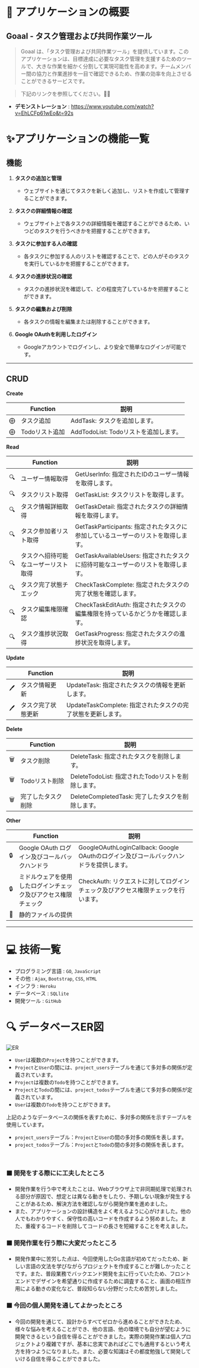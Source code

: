 # 🔖 アプリケーションの概要

## **Goaal** - タスク管理および共同作業ツール

>Goaal は、「タスク管理および共同作業ツール」を提供しています。このアプリケーションは、目標達成に必要なタスク管理を支援するためのツールで、大きな作業を細かく分割して実現可能性を高めます。チームメンバー間の協力と作業進捗を一目で確認できるため、作業の効率を向上させることができるサービスです。

> 下記のリンクを参照してください。🙇‍♂️    
- **デモンストレーション** : https://www.youtube.com/watch?v=EhLCFp61wEo&t=92s

# ✨アプリケーションの機能一覧

## 機能
1. **タスクの追加と管理**
   - ウェブサイトを通じてタスクを新しく追加し、リストを作成して管理することができます。

2. **タスクの詳細情報の確認**
   - ウェブサイト上で各タスクの詳細情報を確認することができるため、いつどのタスクを行うべきかを把握することができます。

3. **タスクに参加する人の確認**
   - 各タスクに参加する人のリストを確認することで、どの人がそのタスクを実行しているかを把握することができます。

4. **タスクの進捗状況の確認**
   - タスクの進捗状況を確認して、どの程度完了しているかを把握することができます。

5. **タスクの編集および削除**
   - 各タスクの情報を編集または削除することができます。

6. **Google OAuthを利用したログイン**
   - Googleアカウントでログインし、より安全で簡単なログインが可能です。
---
## CRUD
**Create**

|   | Function | 説明 |
|---|----------|------|
| ⨁ | タスク追加 | AddTask: タスクを追加します。 |
| ⨁ | Todoリスト追加 | AddTodoList: Todoリストを追加します。 |

**Read**

|   | Function | 説明 |
|---|----------|------|
| 🔍 | ユーザー情報取得 | GetUserInfo: 指定されたIDのユーザー情報を取得します。 |
| 🔍 | タスクリスト取得 | GetTaskList: タスクリストを取得します。 |
| 🔍 | タスク情報詳細取得 | GetTaskDetail: 指定されたタスクの詳細情報を取得します。 |
| 🔍 | タスク参加者リスト取得 | GetTaskParticipants: 指定されたタスクに参加しているユーザーのリストを取得します。 |
| 🔍 | タスクへ招待可能なユーザーリスト取得 | GetTaskAvailableUsers: 指定されたタスクに招待可能なユーザーのリストを取得します。 |
| 🔍 | タスク完了状態チエック | CheckTaskComplete: 指定されたタスクの完了状態を確認します。 |
| 🔍 | タスク編集権限確認 | CheckTaskEditAuth: 指定されたタスクの編集権限を持っているかどうかを確認します。 |
| 🔍 | タスク進捗状況取得 | GetTaskProgress: 指定されたタスクの進捗状況を取得します。 |

**Update**

|   | Function | 説明 |
|---|----------|------|
| 🖊️ | タスク情報更新 | UpdateTask: 指定されたタスクの情報を更新します。 |
| 🖊️ | タスク完了状態更新 | UpdateTaskComplete: 指定されたタスクの完了状態を更新します。 |

**Delete**

|   | Function | 説明 |
|---|----------|------|
| 🗑️ | タスク削除 | DeleteTask: 指定されたタスクを削除します。 |
| 🗑️ | Todoリスト削除 | DeleteTodoList: 指定されたTodoリストを削除します。 |
| 🗑️ | 完了したタスク削除 | DeleteCompletedTask: 完了したタスクを削除します。 |

**Other**

|   | Function | 説明 |
|---|----------|------|
| 🔒 | Google OAuth ログイン及びコールバックハンドラ | GoogleOAuthLoginCallback: Google OAuthのログイン及びコールバックハンドラを提供します。 |
| 🔒 | ミドルウェアを使用したログインチェック及びアクセス権限チェック | CheckAuth: リクエストに対してログインチェック及びアクセス権限チェックを行います。 |
| 📂 | 静的ファイルの提供 |  |

---

# 💻 技術一覧

- プログラミング言語 : `GO`, `JavaScript`
- その他 : `Ajax`, `Bootstrap`, `CSS`, `HTML`
- インフラ : `Heroku`
- データベース : `SQLlite`
- 開発ツール : `GitHub`

# 🔍 データベースER図

![ER](./doc/ER.png)
- `User`は複数の`Project`を持つことができます。
- `Project`と`User`の間には、`project_users`テーブルを通じて多対多の関係が定義されています。
- `Project`は複数の`Todo`を持つことができます。
- `Project`と`Todo`の間には、`project_todos`テーブルを通じて多対多の関係が定義されています。
- `User`は複数の`Todo`を持つことができます。

上記のようなデータベースの関係を表すために、多対多の関係を示すテーブルを使用しています。

- `project_users`テーブル：`Project`と`User`の間の多対多の関係を表します。
- `project_todos`テーブル：`Project`と`Todo`の間の多対多の関係を表します。

<br>  

### ⬛️ 開発をする際にに工夫したところ  
- 開発作業を行う中で考えたことは、Webブラウザ上で非同期処理で処理される部分が原因で、想定とは異なる動きをしたり、予期しない現象が発生することがあるため、解決方法を確認しながら開発作業を進めました。
- また、アプリケーションの設計構造をよく考えるように心がけました。他の人でもわかりやすく、保守性の高いコードを作成するよう努めました。また、重複するコードを削除してコードの長さを短縮することを考えました。

### ⬛️ 開発作業を行う際に大変だったところ  
- 開発作業中に苦労した点は、今回使用したGo言語が初めてだったため、新しい言語の文法を学びながらプロジェクトを作成することが難しかったことです。また、普段業務でバックエンド開発を主に行っていたため、フロントエンドでデザインを希望通りに作成するために調査すること、画面の相互作用による動きの変化など、普段知らない分野だったため苦労しました。

### ⬛️ 今回の個人開発を通してよかったところ
- 今回の開発を通じて、設計からすべてゼロから進めることができたため、様々な悩みを考えることができ、他の言語、他の環境でも自分が望むように開発できるという自信を得ることができました。実際の開発作業は個人プロジェクトより複雑ですが、基本に忠実であればどこでも通用するという考え方を持つようになりました。また、必要な知識はその都度勉強して開発していける自信を得ることができました。
